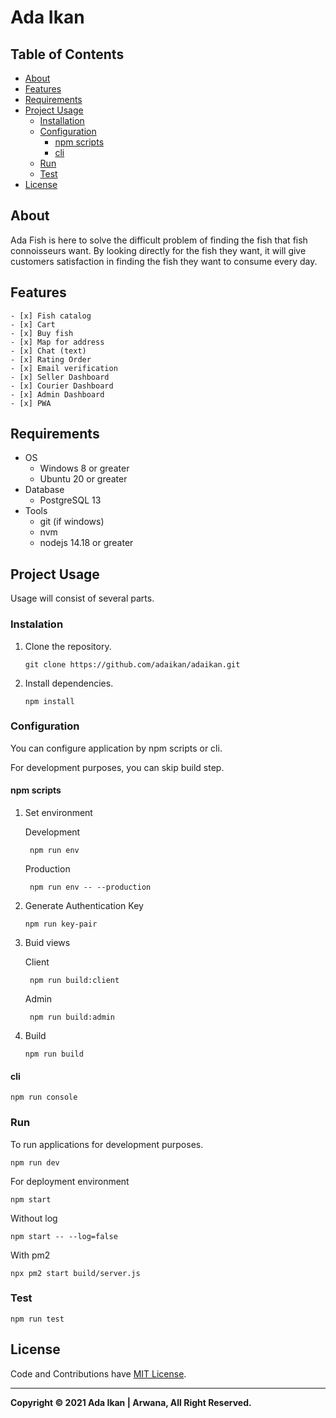 # Ada Ikan

## Table of Contents

- [About](#about)
- [Features](#features)
- [Requirements](#requirements)
- [Project Usage](#project-usage)
  - [Installation](#installation)
  - [Configuration](#configuration)
    - [npm scripts](#npm-scripts)
    - [cli](#cli)
  - [Run](#run)
  - [Test](#test)
- [License](#license)

## About

Ada Fish is here to solve the difficult problem of finding the fish that fish connoisseurs want. By looking directly for the fish they want, it will give customers satisfaction in finding the fish they want to consume every day.

## Features

    - [x] Fish catalog
    - [x] Cart
    - [x] Buy fish
    - [x] Map for address
    - [x] Chat (text)
    - [x] Rating Order
    - [x] Email verification
    - [x] Seller Dashboard
    - [x] Courier Dashboard
    - [x] Admin Dashboard
    - [x] PWA

## Requirements

- OS
  - Windows 8 or greater
  - Ubuntu 20 or greater
- Database
  - PostgreSQL 13
- Tools
  - git (if windows)
  - nvm
  - nodejs 14.18 or greater

## Project Usage

Usage will consist of several parts.

### Instalation

1.  Clone the repository.

        git clone https://github.com/adaikan/adaikan.git

2.  Install dependencies.

        npm install

### Configuration

You can configure application by npm scripts or cli.

For development purposes, you can skip build step.

#### npm scripts

1.  Set environment

    Development

         npm run env

    Production

         npm run env -- --production

2.  Generate Authentication Key

        npm run key-pair

3.  Buid views

    Client

         npm run build:client

    Admin

         npm run build:admin

4.  Build

        npm run build

#### cli

    npm run console

### Run

To run applications for development purposes.

    npm run dev

For deployment environment

    npm start

Without log

    npm start -- --log=false

With pm2

    npx pm2 start build/server.js


### Test

    npm run test

## License

Code and Contributions have [MIT License](https://github.com/adaikan/adaikan/blob/main/LICENSE).

---

**Copyright © 2021 Ada Ikan | Arwana, All Right Reserved.**
